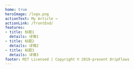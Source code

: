 ```yaml
---
home: true
heroImage: /logo.png
actionText: My Article →  
actionLink: /frontEnd/ 
features:
- title: 标题1
  details: 详情1
- title: 标题2
  details: 详情2
- title: 标题3
  details: 详情3
footer: MIT Licensed | Copyright © 2019-present DripFlows
---
```


